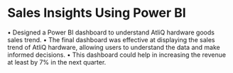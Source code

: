 # Sales Insights Using Power BI

• Designed a Power BI dashboard to understand AtliQ hardware goods sales trend.
• The final dashboard was effective at displaying the sales trend of AtliQ hardware, allowing users to understand 
the data and make informed decisions.
• This dashboard could help in increasing the revenue at least by 7% in the next quarter. 
